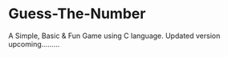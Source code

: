 # Guess-The-Number
A Simple, Basic &amp; Fun Game using C language. Updated version upcoming.........
